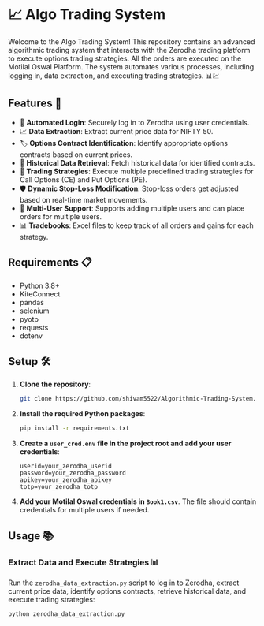 # 📈 Algo Trading System

Welcome to the Algo Trading System! This repository contains an advanced algorithmic trading system that interacts with the Zerodha trading platform to execute options trading strategies. All the orders are executed on the Motilal Oswal Platform. The system automates various processes, including logging in, data extraction, and executing trading strategies. 📊💹

## Features 🚀

- 🔐 **Automated Login**: Securely log in to Zerodha using user credentials.
- 📈 **Data Extraction**: Extract current price data for NIFTY 50.
- 🏷 **Options Contract Identification**: Identify appropriate options contracts based on current prices.
- 📜 **Historical Data Retrieval**: Fetch historical data for identified contracts.
- 🤖 **Trading Strategies**: Execute multiple predefined trading strategies for Call Options (CE) and Put Options (PE).
- 🛡 **Dynamic Stop-Loss Modification**: Stop-loss orders get adjusted based on real-time market movements.
- 👥 **Multi-User Support**: Supports adding multiple users and can place orders for multiple users.
- 📊 **Tradebooks**: Excel files to keep track of all orders and gains for each strategy.

## Requirements 📋

- Python 3.8+
- KiteConnect
- pandas
- selenium
- pyotp
- requests
- dotenv

## Setup 🛠

1. **Clone the repository**:
    ```bash
    git clone https://github.com/shivam5522/Algorithmic-Trading-System.git
    ```

2. **Install the required Python packages**:
    ```bash
    pip install -r requirements.txt
    ```

3. **Create a `user_cred.env` file in the project root and add your user credentials**:
    ```env
    userid=your_zerodha_userid
    password=your_zerodha_password
    apikey=your_zerodha_apikey
    totp=your_zerodha_totp
    ```

4. **Add your Motilal Oswal credentials in `Book1.csv`**. The file should contain credentials for multiple users if needed.

## Usage 📚

### Extract Data and Execute Strategies 📊

Run the `zerodha_data_extraction.py` script to log in to Zerodha, extract current price data, identify options contracts, retrieve historical data, and execute trading strategies:

```bash
python zerodha_data_extraction.py

